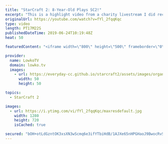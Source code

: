 ```yaml
---
title: "StarCraft 2: 8-Year-Old Plays SC2!"
excerpt: "This is a highlight video from a charity livestream I did recently that was sponsored by World Vision. In this game we have an 8-year-old who decided to donate her chore money to charity and let me commentate her first game that she played all alone.  Join the community on discord: http://lowko.tv/discord"
originalUrl: https://youtube.com/watch?v=fYl_2fqqKqc
type: video
length: PT17M22S
publishedDateTime: 2019-06-24T10:19:48Z
heat: 50

featuredContent: "<iframe width=\"800\" height=\"500\" frameborder=\"0\" src=\"https://www.youtube.com/embed/fYl_2fqqKqc\" allow=\"accelerometer; autoplay; encrypted-media; gyroscope; picture-in-picture\" allowfullscreen></iframe>"

provider:
  name: LowkoTV
  domain: lowko.tv
  images:
    - url: https://everyday-cc.github.io/starcraft2/assets/images/organizations/lowko.tv-50x50.jpg
      width: 50
      height: 50

topics:
  - StarCraft 2

images:
  - url: https://i.ytimg.com/vi/fYl_2fqqKqc/maxresdefault.jpg
    width: 1280
    height: 720
    isCached: true

secured: "bOH+otLdGzntOK3xsXN3wScmq6e3ifYTbiHdB/1AJXe65nHPGHaoJ9BwocRvSsNcbB/71wmNuO0yPdts9IKaQuQoOAx+5ZFVTuIoDnJof8jRu21311sV5/9EUazw+v33mQBD7v76UTzKkKwKiQE0ib0saTRVQ9j2X/HqlrlizsDub687ynhSauQp1rkzf2ATBzKOVh0fU/PRt/fVQQzHQe/ncjl1KPmKpWvSgKCDTq8HBIInp+P2i8RJDQ1WDDs3kVfUX5lERG5/vGzJ1HIb8uzAUOqHzO4K1/ghb7TmJt3ptquQfqCyBL0NtP0ovhHnS21JWzEhootGh/78wTL8u7Givijzdu1Fw+l5xzIk+dTQRRTGDfBF4eEQz2d//yfl87DYByLf+GOqFvPGwMIi1oURuQeSqWkdgx9fNikT/7k=;jgV41EQpGSheX8uPhMQsRw=="
---
```


